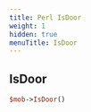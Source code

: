 ```yaml
---
title: Perl IsDoor
weight: 1
hidden: true
menuTitle: IsDoor
---
```

## IsDoor
```perl
$mob->IsDoor()
```